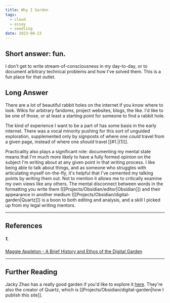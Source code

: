 ```yaml
---
title: Why I Garden
tags:
  - cloud
  - essay
  - seedling
date: 2023-08-23
---
```

## Short answer: fun.

I don't get to write stream-of-consciousness in my day-to-day, or to document arbitrary technical problems and how I've solved them. This is a fun place for that outlet.

## Long Answer

There are a lot of beautiful rabbit holes on the internet if you know where to look. Wikis for arbitrary fandoms, project websites, blogs, the like. I'd like to be one of those, or at least a starting point for someone to find a rabbit hole.

The kind of experience I want to be a part of has some basis in the early internet. There was a vocal minority pushing for this sort of unguided exploration, supplemented only by signposts of where one *could* travel from a given page, instead of where one *should* travel [[#1.|(1)]].

Practicality also plays a significant role: documenting my mental state means that I'm much more likely to have a fully formed opinion on the subject I'm writing about at any given point in that writing process. I like being able to talk about things, and as someone who struggles with articulating myself on-the-fly, it's helpful that I've cemented my talking points by writing them out. Not to mention it allows me to critically examine my own views like any others. The mental disconnect between words in the formatting you write them ([[Projects/Obsidian/editor|Obsidian]]) and their appearance in another medium ([[Projects/Obsidian/digital-garden|Quartz]]) is a boon to both editing and analysis, and a skill I picked up from my legal writing mentors.

---
## References
##### 1. 
[Maggie Appleton - A Brief History and Ethos of the Digital Garden](https://maggieappleton.com/garden-history)

---
## Further Reading
Jacky Zhao has a really good garden if you'd like to explore it [here](https://jzhao.xyz/). They're also the creator of Quartz, which is [[Projects/Obsidian/digital-garden|how I publish this site]].